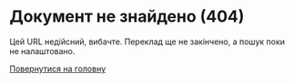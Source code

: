 # Документ не знайдено (404)

Цей URL недійсний, вибачте. Переклад ще не закінчено, а пошук поки не налаштовано.

[Повернутися на головну](/)
